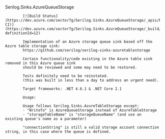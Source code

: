 Serilog.Sinks.AzureQueueStorage

            [![Build Status](https://dev.azure.com/sector7g/Serilog.Sinks.AzureQueueStorage/_apis/build/status/Serilog.Sinks.AzureQueueStorage-.NET%20Desktop-CI)](https://dev.azure.com/sector7g/Serilog.Sinks.AzureQueueStorage/_build/latest?definitionId=12)

            Implementation of an Azure storage queue sink based off the Azure table storage sink:
            https://github.com/serilog/serilog-sinks-azuretablestorage

            Certain functionality/code existing in the Azure table sink removed in this Azure queue sink
            should be reviewed and some may need to be restored.
            
            Tests definitely need to be reinstated.
            (this was built in less than a day to address an urgent need).
            
            Target frameworks: .NET 4.6.1 & .NET Core 2.1
            
            Usage:
            
            Usage follows Serilog.Sinks.AzureTableStorage except:
            - "WriteTo" is AzureQueueStorage instead of AzureTableStorage
            - "storageTableName" is "storageQueueName" (and use an existing queue's name as a parameter)
            
            "connectionString" is still a valid storage account connection string, in this case where the queue is defined.